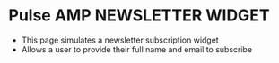 # Pulse AMP NEWSLETTER WIDGET

- This page simulates a newsletter
  subscription widget
- Allows a user to provide their full name and
  email to subscribe
